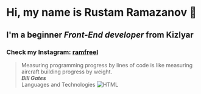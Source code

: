 # Hi, my name is **Rustam Ramazanov** 👋
## I'm a beginner *Front-End developer* from Kizlyar
### Check my Instagram: [ramfreel](https://instagram.com/ramfreel/)
> Measuring programming progress by lines of code is like measuring aircraft building progress by weight. <br/>
> ***Bill Gates***<br/>
Languages and Technologies
![HTML](https://img.shields.io/badge/-HTML-de4b25?style=for-the-badge&logo=html5)
